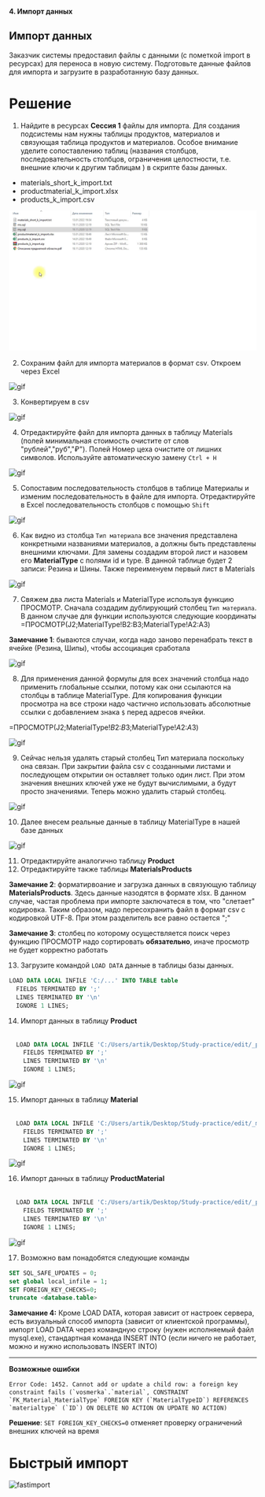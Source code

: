 **4. Импорт данных**

## Импорт данных

Заказчик системы предоставил файлы с данными (с пометкой import в ресурсах) для переноса в новую
систему. Подготовьте данные файлов для импорта и загрузите в разработанную базу данных.


# Решение

1. Найдите в ресурсах **Сессия 1** файлы для импорта. Для создания подсистемы нам нужны таблицы продуктов, материалов и связующая таблица продуктов и материалов. Особое внимание уделите сопоставлению таблиц (названия столбцов, последовательность столбцов, ограничения целостности, т.е. внешние ключи к другим таблицам ) в скрипте базы данных.

- materials_short_k_import.txt
- productmaterial_k_import.xlsx
- products_k_import.csv

![gif](./gifs/import_files.gif)

2. Сохраним файл для импорта материалов в формат csv. Откроем через Excel

![gif](gifs/open_txt.gif)

3. Конвертируем в csv
   
![gif](gifs/convert_txt_csv.gif)

4. Отредактируйте файл для импорта данных в таблицу Materials (полей минимальная стоимость очистите от слов "рублей","руб","₽"). Полей Номер цеха очистите от лишних символов. Используйте автоматическую замену ```Ctrl + H```

![gif](/gifs/edit_materials.gif)


5. Сопоставим последовательность столбцов в таблице Материалы и изменим последовательность в файле для импорта. Отредактируйте в Excel последовательность столбцов с помощью ```Shift```

![gif](./gifs/move_column_materials.gif)

6. Как видно из столбца ```Тип материала``` все значения представлена конкретными названиями материалов, а должны быть представлены внешними ключами. Для замены создадим второй лист и назовем его **MaterialType** с полями id и type. В данной таблице будет 2 записи: Резина и Шины. Также переименуем первый лист в Materials

![gif](/gifs/MaterialType.gif)

7. Свяжем два листа Materials и MaterialType используя функцию ПРОСМОТР. Сначала создадим дублирующий столбец ```Тип материала```. В данном случае для функции используются следующие координаты
=ПРОСМОТР(J2;MaterialType!B2:B3;MaterialType!A2:A3)

**Замечание 1**: бываются случаи, когда надо заново перенабрать текст в ячейке (Резина, Шипы), чтобы ассоциация сработала

![gif](gifs/relation_materialtype.gif)

8. Для применения данной формулы для всех значений столбца надо применить глобальные ссылки, потому как они ссылаются на столбцы в таблице MaterialType. Для копирования функции просмотра на все строки надо частично использовать абсолютные ссылки с добавлением знака ```$``` перед адресов ячейки.

=ПРОСМОТР(J2;MaterialType!$B$2:$B$3;MaterialType!$A$2:$A$3)

![gif](./gifs/copy_material.gif)

9. Сейчас нельзя удалять старый столбец Тип материала поскольку она связан. При закрытии файла csv с созданными листами и последующем открытии он оставляет только один лист. При этом значения внешних ключей уже не будут вычислимыми, а будут просто значениями. Теперь можно удалить старый столбец.

![gif](./gifs/save_csv_material.gif)

10. Далее внесем реальные данные в таблицу MaterialType в нашей базе данных

![gif](./gifs/insert_materialtype.gif)


11.  Отредактируйте аналогично таблицу **Product**
12.  Отредактируйте также таблицы **MaterialsProducts**

**Замечание 2**: форматирвоание и загрузка данных в связующую таблицу **MaterialsProducts**. Здесь данные назодятся в формате xlsx. В данном случае, частая проблема при импорте заключатеся в том, что "слетает" кодировка. Таким образом, надо пересохранить файл в формат сsv с кодировкой UTF-8. При этом разделитель все равно остается ";"

**Замечание 3**: cтолбец по которому осуществляется поиск через функцию ПРОСМОТР надо сортировать **обязательно**, иначе просмотр не будет корректно работать

13.  Загрузите командой ```LOAD DATA``` данные в таблицы базы данных.

  ```sql
  LOAD DATA LOCAL INFILE 'C:/...' INTO TABLE table
    FIELDS TERMINATED BY ';'
    LINES TERMINATED BY '\n'
    IGNORE 1 LINES;
  ```

14. Импорт данных в таблицу **Product**

```sql

  LOAD DATA LOCAL INFILE 'C:/Users/artik/Desktop/Study-practice/edit/_products_k_import.csv' INTO TABLE Product
    FIELDS TERMINATED BY ';'
    LINES TERMINATED BY '\n'
    IGNORE 1 LINES;
```


![gif](./gifs/import_products.gif)



15. Импорт данных в таблицу **Material**

```sql

  LOAD DATA LOCAL INFILE 'C:/Users/artik/Desktop/Study-practice/edit/_materials_short_k_import1.csv' INTO TABLE Material
    FIELDS TERMINATED BY ';'
    LINES TERMINATED BY '\n'
    IGNORE 1 LINES;

```

![gif](./gifs/import_materials.gif)



16. Импорт данных в таблицу **ProductMaterial**

```sql

  LOAD DATA LOCAL INFILE 'C:/Users/artik/Desktop/Study-practice/edit/_productmaterial_k_import.csv' INTO TABLE Productmaterial
    FIELDS TERMINATED BY ';'
    LINES TERMINATED BY '\n'
    IGNORE 1 LINES;

```

![gif](./gifs/import_materialsproduct.gif)




17. Возможно вам понадобятся следующие команды

```sql
SET SQL_SAFE_UPDATES = 0;
set global local_infile = 1;
SET FOREIGN_KEY_CHECKS=0;
truncate <database.table>

```

**Замечание 4:** Кроме LOAD DATA, которая зависит от настроек сервера, есть визуальный способ импорта (зависит от клиентской программы), импорт LOAD DATA через командную строку (нужен исполняемый файл mysql.exe), стандартная команда INSERT INTO (если ничего не работает, можно и нужно использовать INSERT INTO)

---
**Возможные ошибки**
```
Error Code: 1452. Cannot add or update a child row: a foreign key constraint fails (`vosmerka`.`material`, CONSTRAINT `FK_Material_MaterialType` FOREIGN KEY (`MaterialTypeID`) REFERENCES `materialtype` (`ID`) ON DELETE NO ACTION ON UPDATE NO ACTION)

```
**Решение**: ``` SET FOREIGN_KEY_CHECKS=0 ``` отменяет проверку ограничений внешних ключей на время

# Быстрый импорт

![fastimport](./gifs/fastimport.gif)